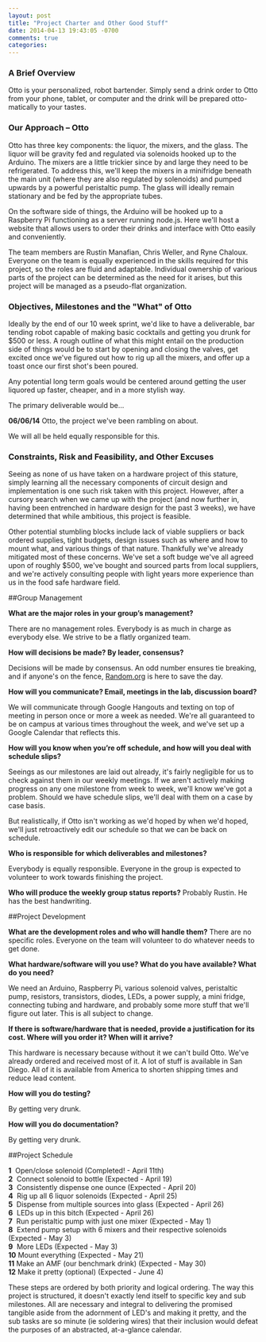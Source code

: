 ```yaml
---
layout: post
title: "Project Charter and Other Good Stuff"
date: 2014-04-13 19:43:05 -0700
comments: true
categories: 
---
```


### A Brief Overview

Otto is your personalized, robot bartender. Simply send a drink order to Otto from your phone, tablet, or computer and the drink will be prepared otto-matically to your tastes. 
<!--more-->
### Our Approach – Otto

Otto has three key components: the liquor, the mixers, and the glass. The liquor will be gravity fed and regulated via solenoids hooked up to the Arduino. The mixers are a little trickier since by and large they need to be refrigerated. To address this, we'll keep the mixers in a minifridge beneath the main unit (where they are also regulated by solenoids) and pumped upwards by a powerful peristaltic pump. The glass will ideally remain stationary and be fed by the appropriate tubes.

On the software side of things, the Arduino will be hooked up to a Raspberry Pi functioning as a server running node.js. Here we'll host a website that allows users to order their drinks and interface with Otto easily and conveniently.

The team members are Rustin Manafian, Chris Weller, and Ryne Chaloux. Everyone on the team is equally experienced in the skills required for this project, so the roles are fluid and adaptable. Individual ownership of various parts of the project can be determined as the need for it arises, but this project will be managed as a pseudo-flat organization.

### Objectives, Milestones and the "What" of Otto

Ideally by the end of our 10 week sprint, we'd like to have a deliverable, bar tending robot capable of making basic cocktails and getting you drunk for $500 or less. A rough outline of what this might entail on the production side of things would be to start by opening and closing the valves, get excited once we've figured out how to rig up all the mixers, and offer up a toast once our first shot's been poured.

Any potential long term goals would be centered around getting the user liquored up faster, cheaper, and in a more stylish way.

The primary deliverable would be...

__06/06/14__ Otto, the project we've been rambling on about. 

We will all be held equally responsible for this.

### Constraints, Risk and Feasibility, and Other Excuses

Seeing as none of us have taken on a hardware project of this stature, simply learning all the necessary components of circuit design and implementation is one such risk taken with this project. However, after a cursory search when we came up with the project (and now further in, having been entrenched in hardware design for the past 3 weeks), we have determined that while ambitious, this project is feasible. 

Other potential stumbling blocks include lack of viable suppliers or back ordered supplies, tight budgets, design issues such as where and how to mount what, and various things of that nature. Thankfully we've already mitigated most of these concerns. We've set a soft budge we've all agreed upon of roughly $500, we've bought and sourced parts from local suppliers, and we're actively consulting people with light years more experience than us in the food safe hardware field.

##Group Management

**What are the major roles in your group’s management?**

There are no management roles. Everybody is as much in charge as everybody else. We strive to be a flatly organized team.

**How will decisions be made? By leader, consensus?**

Decisions will be made by consensus. An odd number ensures tie breaking, and if anyone's on the fence, [Random.org](http://random.org) is here to save the day.

**How will you communicate? Email, meetings in the lab, discussion board?**

We will communicate through Google Hangouts and texting on top of meeting in person once or more a week as needed. We're all guaranteed to be on campus at various times throughout the week, and we've set up a Google Calendar that reflects this.

**How will you know when you’re off schedule, and how will you deal with schedule slips?**

Seeings as our milestones are laid out already, it's fairly negligible for us to check against them in our weekly meetings. If we aren't actively making progress on any one milestone from week to week, we'll know we've got a problem. Should we have schedule slips, we'll deal with them on a case by case basis.

But realistically, if Otto isn't working as we'd hoped by when we'd hoped, we'll just retroactively edit our schedule so that we can be back on schedule.

**Who is responsible for which deliverables and milestones?**

Everybody is equally responsible. Everyone in the group is expected to volunteer to work towards finishing the project.

**Who will produce the weekly group status reports?**
Probably Rustin. He has the best handwriting.

##Project Development

**What are the development roles and who will handle them?**
There are no specific roles. Everyone on the team will volunteer to do whatever needs to get done.

**What hardware/software will you use? What do you have available? What do you need?**

We need an Arduino, Raspberry Pi, various solenoid valves, peristaltic pump, resistors, transistors, diodes, LEDs, a power supply, a mini fridge, connecting tubing and hardware, and probably some more stuff that we'll figure out later. This is all subject to change.

**If there is software/hardware that is needed, provide a justification for its cost. Where will you order it? When will it arrive?**

This hardware is necessary because without it we can't build Otto. We've already ordered and received most of it. A lot of stuff is available in San Diego. All of it is available from America to shorten shipping times and reduce lead content.

**How will you do testing?**

By getting very drunk.

**How will you do documentation?**

By getting very drunk.

##Project Schedule

**1** &nbsp;Open/close solenoid (Completed! - April 11th)<br>
**2** &nbsp;Connect solenoid to bottle (Expected - April 19)<br>
**3** &nbsp;Consistently dispense one ounce (Expected - April 20)<br>
**4** &nbsp;Rig up all 6 liquor solenoids (Expected - April 25)<br>
**5** &nbsp;Dispense from multiple sources into glass (Expected - April 26)<br>
**6** &nbsp;LEDs up in this bitch (Expected - April 26)<br>
**7** &nbsp;Run peristaltic pump with just one mixer (Expected - May 1)<br>
**8** &nbsp;Extend pump setup with 6 mixers and their respective solenoids (Expected - May 3)<br>
**9** &nbsp;More LEDs (Expected - May 3)<br>
**10** Mount everything (Expected - May 21)<br>
**11** Make an AMF (our benchmark drink) (Expected - May 30)<br>
**12** Make it pretty (optional) (Expected - June 4)<br>

These steps are ordered by both priority and logical ordering. The way this project is structured, it doesn't exactly lend itself to specific key and sub milestones. All are necessary and integral to delivering the promised tangible aside from the adornment of LED's and making it pretty, and the sub tasks are so minute (ie soldering wires) that their inclusion would defeat the purposes of an abstracted, at-a-glance calendar.


